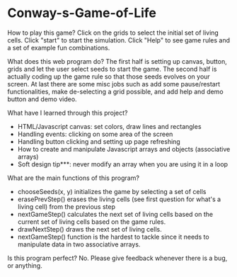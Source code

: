 # Conway-s-Game-of-Life
How to play this game?
Click on the grids to select the initial set of living cells. Click "start" to start the simulation. Click "Help" to see game rules and a set of example fun combinations.

What does this web program do?
The first half is setting up canvas, button, grids and let the user select seeds to start the game. The second half is actually coding up the game rule so that those seeds evolves on your screen. At last there are some misc jobs such as add some pause/restart functionalities, make de-selecting a grid possible, and add help and demo button and demo video.

What have I learned through this project?
- HTML/Javascript canvas: set colors, draw lines and rectangles
- Handling events: clicking on some area of the screen
- Handling button clicking and setting up page refreshing
- How to create and manipulate Javascript arrays and objects (associative arrays)
- Soft design tip\*\*\*: never modify an array when you are using it in a loop

What are the main functions of this program?
- chooseSeeds(x, y) initializes the game by selecting a set of cells
- erasePrevStep() erases the living cells (see first question for what's a living cell) from the previous step
- nextGameStep() calculates the next set of living cells based on the current set of living cells based on the game rules.
- drawNextStep() draws the next set of living cells.
- nextGameStep() function is the hardest to tackle since it needs to manipulate data in two associative arrays.

Is this program perfect?
No. Please give feedback whenever there is a bug, or anything.